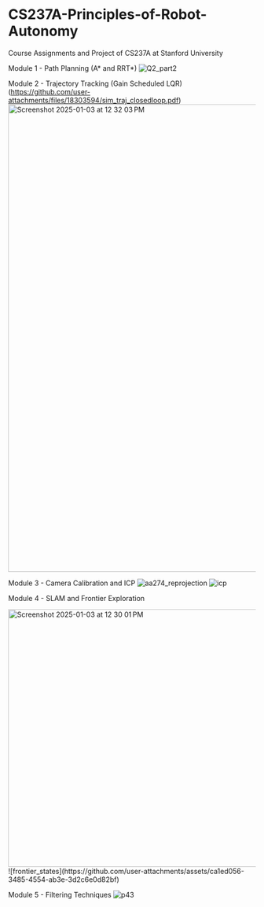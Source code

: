 # CS237A-Principles-of-Robot-Autonomy
Course Assignments and Project of CS237A at Stanford University

Module 1 - Path Planning (A* and RRT*)
![Q2_part2](https://github.com/user-attachments/assets/6ed576f9-9fab-45ef-b4e4-079e49e86cc8)

Module 2 - Trajectory Tracking (Gain Scheduled LQR)
(https://github.com/user-attachments/files/18303594/sim_traj_closedloop.pdf)
<img width="951" alt="Screenshot 2025-01-03 at 12 32 03 PM" src="https://github.com/user-attachments/assets/b9daaff1-e301-4c93-9575-7adca40196a7" />


Module 3 - Camera Calibration and ICP
![aa274_reprojection](https://github.com/user-attachments/assets/9d747a20-e7fe-400e-9ff7-cba1c8b2e1ea)
![icp](https://github.com/user-attachments/assets/efd4ceda-90ed-4451-b20e-788d817f7af9)

Module 4 - SLAM and Frontier Exploration

<img width="524" alt="Screenshot 2025-01-03 at 12 30 01 PM" src="https://github.com/user-attachments/assets/ea9d47d3-0bfb-4573-8b0a-11d80c0c4835" />
![frontier_states](https://github.com/user-attachments/assets/ca1ed056-3485-4554-ab3e-3d2c6e0d82bf)

Module 5 - Filtering Techniques
![p43](https://github.com/user-attachments/assets/53e08c41-0ec0-43ea-bfc7-503e77ae8c84)
